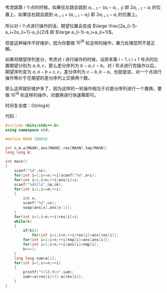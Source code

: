 考虑跳第 $i$ 个点的时候，如果往左跳会跳到 $a_{i-1}-(a_{i}-a_{i-1})$ 即 $2a_{i-1}-a_i$ 的位置上，如果往右跳会跳到 $a_{i+1}+(a_{i+1}-a_i)$ 即 $2a_{i+1}-a_i$ 的位置上。

所以对 $i$ 个点进行操作的话，期望位置会变成 $\large \frac{2a_{i-1}-a_i+2a_{i+1}-a_i}{2}$ 即 $\large a_{i-1}-a_i+a_{i+1}$。

但是这种操作不好维护，因为你要做 $10^{18}$ 轮这样的操作，暴力处理显然不是正解。

如果将期望序列差分，考虑对 $i$ 进行操作的时候，设原本第 $i-1,i,i+1$ 号点的位置期望分别为 $a,b,c$，那么差分序列为 $b-a,c-b$。对 $i$ 号点进行完操作以后，期望序列变为 $a,a-b+c,c$，差分序列为 $c-b,b-a$。也就是说，对一个点进行操作等价于在期望的差分序列上交换两个数。

那么这样就好维护多了，因为这样的一轮操作相当于对差分序列进行一个置换。要做 $10^{18}$ 轮这样的操作，对置换进行快速幂即可。

时间复杂度：$O(n\log k)$

代码：

```cpp
#include <bits/stdc++.h>
using namespace std;

#define MAXN 100010

int n,m,a[MAXN],ans[MAXN],res[MAXN],tmp[MAXN];
long long k;

int main()
{
	scanf("%d",&n);
	for(int i=1;i<=n;++i)scanf("%d",a+i);
	for(int i=1;i<n;++i)ans[i]=i;
	scanf("%d%lld",&m,&k);
	for(int i=1;i<=m;++i)
	{
		int x;
		scanf("%d",&x);
		swap(ans[x],ans[x-1]);
	}
	for(int i=1;i<n;++i)res[i]=i;
	while(k)
	{
		if(k&1)
			for(int i=1;i<n;++i)res[i]=ans[res[i]];
		for(int i=1;i<n;++i)tmp[i]=ans[ans[i]];
		for(int i=1;i<n;++i)ans[i]=tmp[i];
		k>>=1;
	}
	long long sum=a[1];
	for(int i=1;i<=n;++i)
	{
		printf("%lld.0\n",sum);
		sum+=a[res[i]+1]-a[res[i]];
	}
}
```